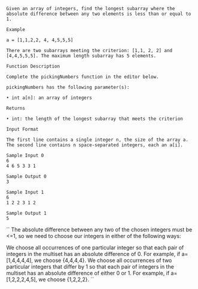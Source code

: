 ```
Given an array of integers, find the longest subarray where the absolute difference between any two elements is less than or equal to 1.

Example

a = [1,1,2,2, 4, 4,5,5,5]

There are two subarrays meeting the criterion: [1,1, 2, 2] and [4,4,5,5,5]. The maximum length subarray has 5 elements.

Function Description

Complete the pickingNumbers function in the editor below.

pickingNumbers has the following parameter(s):

• int a[n]: an array of integers

Returns

• int: the length of the longest subarray that meets the criterion

Input Format

The first line contains a single integer n, the size of the array a. The second line contains n space-separated integers, each an a[i].

Sample Input 0
6
4 6 5 3 3 1

Sample Output 0
3

Sample Input 1
6
1 2 2 3 1 2

Sample Output 1
5
```

``
The absolute difference between any two of the chosen integers must be <=1, so we need to choose our integers in either of the following ways:

We choose all occurrences of one particular integer so that each pair of integers in the multiset has an absolute difference of 0. For example, if a=[1,4,4,4,4], we choose {4,4,4,4}.
We choose all occurrences of two particular integers that differ by 1 so that each pair of integers in the multiset has an absolute difference of either 0 or 1. For example, if a=[1,2,2,2,4,5], we choose {1,2,2,2}.
``
